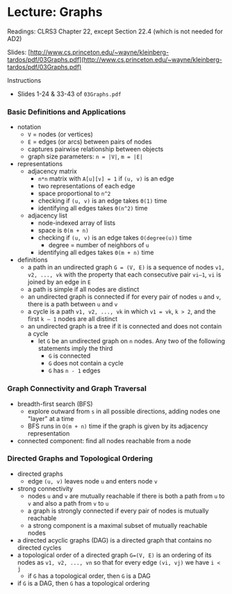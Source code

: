 # Lecture: Graphs

Readings: CLRS3 Chapter 22, except Section 22.4 (which is not needed for AD2)

Slides: [http://www.cs.princeton.edu/~wayne/kleinberg-tardos/pdf/03Graphs.pdf](http://www.cs.princeton.edu/~wayne/kleinberg-tardos/pdf/03Graphs.pdf)

Instructions
- Slides 1-24 & 33-43 of ``03Graphs.pdf``

### Basic Definitions and Applications
- notation
  - ``V`` = nodes (or vertices)
  - ``E`` = edges (or arcs) between pairs of nodes
  - captures pairwise relationship between objects
  - graph size parameters: ``n = |V|``, ``m = |E|``
- representations
  - adjacency matrix
    - ``n*n`` matrix with ``A[u][v] = 1`` if ``(u, v)`` is an edge
    - two representations of each edge
    - space proportional to ``n^2``
    - checking if ``(u, v)`` is an edge takes ``Θ(1)`` time
    - identifying all edges takes ``Θ(n^2)`` time
  - adjacency list
    - node-indexed array of lists
    - space is ``Θ(m + n)``
    - checking if ``(u, v)`` is an edge takes ``O(degree(u))`` time
      - degree = number of neighbors of ``u``
    - identifying all edges takes ``Θ(m + n)`` time
- definitions
  - a path in an undirected graph ``G = (V, E)`` is a sequence of nodes ``v1, v2, ..., vk`` with the property that each consecutive pair ``vi–1``, ``vi`` is joined by an edge in ``E``
  - a path is simple if all nodes are distinct
  - an undirected graph is connected if for every pair of nodes ``u`` and ``v``, there is a path between ``u`` and ``v``
  - a cycle is a path ``v1, v2, ..., vk`` in which ``v1 = vk``, ``k > 2``, and the first ``k – 1`` nodes are all distinct
  - an undirected graph is a tree if it is connected and does not contain a cycle
    - let ``G`` be an undirected graph on ``n`` nodes. Any two of the following statements imply the third
      - ``G`` is connected
      - ``G`` does not contain a cycle
      - ``G`` has ``n - 1`` edges

### Graph Connectivity and Graph Traversal
- breadth-first search (BFS)
  - explore outward from ``s`` in all possible directions, adding nodes one "layer" at a time
  - BFS runs in ``O(m + n)`` time if the graph is given by its adjacency representation
- connected component: find all nodes reachable from a node

### Directed Graphs and Topological Ordering
- directed graphs
  - edge ``(u, v)`` leaves node ``u`` and enters node ``v``
- strong connectivity
  - nodes ``u`` and ``v`` are mutually reachable if there is both a path from ``u`` to ``v`` and also a path from ``v`` to ``u``
  - a graph is strongly connected if every pair of nodes is mutually reachable
  - a strong component is a maximal subset of mutually reachable nodes
- a directed acyclic graphs (DAG) is a directed graph that contains no directed cycles
- a topological order of a directed graph ``G=(V, E)`` is an ordering of its nodes as ``v1, v2, ..., vn`` so that for every edge ``(vi, vj)`` we have ``i < j``
  - if ``G`` has a topological order, then ``G`` is a DAG
- if ``G`` is a DAG, then ``G`` has a topological ordering
